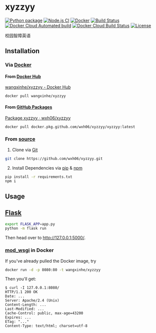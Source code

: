 # xyzzyy
[![Python package](https://github.com/wxh06/xyzzyy/workflows/Python%20package/badge.svg)](https://github.com/wxh06/xyzzyy/actions?query=workflow%3A%22Python+package%22)
[![Node.js CI](https://github.com/wxh06/xyzzyy/workflows/Node.js%20CI/badge.svg)](https://github.com/wxh06/xyzzyy/actions?query=workflow%3A%22Node.js+CI%22)
[![Docker](https://github.com/wxh06/xyzzyy/workflows/Docker/badge.svg)](https://github.com/wxh06/xyzzyy/actions?query=workflow%3A%22Docker%22)
[![Build Status](https://www.travis-ci.org/wxh06/xyzzyy.svg)](https://www.travis-ci.org/wxh06/xyzzyy)
[![Docker Cloud Automated build](https://img.shields.io/docker/cloud/automated/wangxinhe/xyzzyy?logo=docker)](https://hub.docker.com/r/wangxinhe/xyzzyy/builds)
[![Docker Cloud Build Status](https://img.shields.io/docker/cloud/build/wangxinhe/xyzzyy?logo=docker)](https://hub.docker.com/r/wangxinhe/xyzzyy/builds)
[![License](https://img.shields.io/github/license/wxh06/xyzzyy.svg?logo=github)](https://github.com/wxh06/xyzzyy/blob/master/LICENSE)

校园智障英语

## Installation
### Via [Docker](https://www.docker.com/)
#### From [Docker Hub](https://hub.docker.com/)
[wangxinhe/xyzzyy - Docker Hub](https://hub.docker.com/r/wangxinhe/xyzzyy)
```sh
docker pull wangxinhe/xyzzyy
```

#### From [GitHub Packages](https://github.com/features/packages)
[Package xyzzyy · wxh06/xyzzyy](https://github.com/wxh06/xyzzyy/packages/242235)
```sh
docker pull docker.pkg.github.com/wxh06/xyzzyy/xyzzyy:latest
```

### From [source](https://github.com/wxh06/xyzzyy)
1. Clone via [Git](https://www.git-scm.com/)
```sh
git clone https://github.com/wxh06/xyzzyy.git
```

2. Install Dependencies via [pip](https://pip.pypa.io/) & [npm](https://www.npmjs.com/)
```sh
pip install -r requirements.txt
npm i
```

## Usage
## [Flask](https://palletsprojects.com/p/flask/)
```sh
export FLASK_APP=app.py
python -m flask run
```
Then head over to <http://127.0.0.1:5000/>.

### [mod_wsgi](https://www.modwsgi.org/) in Docker
If you've already pulled the Docker image, try
```sh
docker run -d -p 8080:80 -t wangxinhe/xyzzyy
```

Then you'll get:
```http
$ curl -I 127.0.0.1:8080/
HTTP/1.1 200 OK
Date: ...
Server: Apache/2.4 (Unix)
Content-Length: ...
Last-Modified: ...
Cache-Control: public, max-age=43200
Expires: ...
ETag: "..."
Content-Type: text/html; charset=utf-8
```
